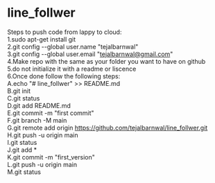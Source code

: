 # line_follwer

Steps to push code from lappy to cloud:<br>
1.sudo apt-get install git<br>
2.git config --global user.name "tejalbarnwal"<br>
3.git config --global user.email "tejalbarnwal@gmail.com"<br>
4.Make repo with the same as your folder you want to have on github<br>
5.do not initialize it with a readme or liscence<br>
6.Once done follow the following steps:<br>
   A.echo "# line_follwer" >> README.md<br>
   B.git init<br>
   C.git status<br>
   D.git add README.md<br>
   E.git commit -m "first commit"<br>
   F.git branch -M main<br>
   G.git remote add origin https://github.com/tejalbarnwal/line_follwer.git<br>
   H.git push -u origin main<br>
   I.git status<br>
   J.git add *<br>
   K.git commit -m "first_version"<br>
   L.git push -u origin main<br>
   M.git status<br>



